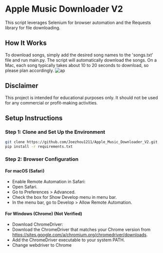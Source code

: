 # Apple Music Downloader V2

This script leverages Selenium for browser automation and the Requests library for file downloading.

## How It Works

To download songs, simply add the desired song names to the 'songs.txt' file and run main.py. The script will automatically download the songs. On a Mac, each song typically takes about 10 to 20 seconds to download, so please plan accordingly.
![ap](https://github.com/Joezhou1211/AppleMusicDownloader_V2/assets/121386280/4479c8d9-f51e-4b50-ab86-62f4efe94d06)

## Disclaimer

This project is intended for educational purposes only. It should not be used for any commercial or profit-making activities.

## Setup Instructions

### Step 1: Clone and Set Up the Environment

```bash
git clone https://github.com/Joezhou1211/Apple_Music_Downloader_V2.git
pip install -r requirements.txt
```

### Step 2: Browser Configuration
#### For macOS (Safari)

- Enable Remote Automation in Safari:
- Open Safari.
- Go to Preferences > Advanced.
- Check the box for Show Develop menu in menu bar.
- In the menu bar, go to Develop > Allow Remote Automation.

#### For Windows (Chrome) (Not Verified)
- Download ChromeDriver:
- Download the ChromeDriver that matches your Chrome version from https://sites.google.com/a/chromium.org/chromedriver/downloads.
- Add the ChromeDriver executable to your system PATH.
- Change webdriver to Chrome


